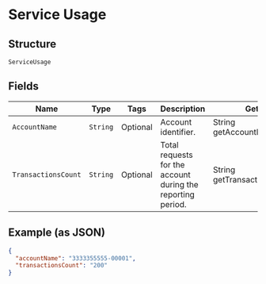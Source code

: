 
# Service Usage

## Structure

`ServiceUsage`

## Fields

| Name | Type | Tags | Description | Getter | Setter |
|  --- | --- | --- | --- | --- | --- |
| `AccountName` | `String` | Optional | Account identifier. | String getAccountName() | setAccountName(String accountName) |
| `TransactionsCount` | `String` | Optional | Total requests for the account during the reporting period. | String getTransactionsCount() | setTransactionsCount(String transactionsCount) |

## Example (as JSON)

```json
{
  "accountName": "3333355555-00001",
  "transactionsCount": "200"
}
```

